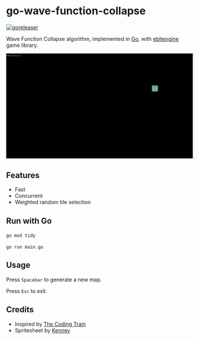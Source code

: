 # go-wave-function-collapse

[![goreleaser](https://github.com/runozo/go-wave-function-collapse/actions/workflows/go.yml/badge.svg)](https://github.com/runozo/go-wave-function-collapse/actions/workflows/go.yml)

Wave Function Collapse algorithm, implemented in [Go](https://golang.org), with [ebitengine](https://github.com/hajimehoshi/ebiten) game library.

![GIF animation of WFC algorithm](gifs/gowfc.gif)

## Features

- Fast
- Concurrent
- Weighted random tile selection

<!--
## Quickstart

[Download](https://github.com/runozo/go-wave-function-collapse/releases/latest) a release suitable for your platform and run it.
-->

## Run with Go

```go mod tidy```

```go run main.go```

## Usage

Press ```Spacebar``` to generate a new map. 

Press ```Esc``` to exit.

## Credits

- Inspired by [The Coding Train](https://thecodingtrain.com/challenges/171-wave-function-collapse)
- Spritesheet by [Kenney](https://kenney.nl)
